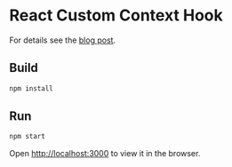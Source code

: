 # React Custom Context Hook

For details see the [blog post](https://blog.ttulka.com/react-custom-context-hook).

## Build
```sh
npm install
```

## Run
```sh
npm start
```

Open [http://localhost:3000](http://localhost:3000) to view it in the browser.
